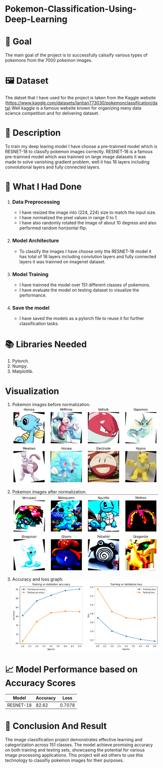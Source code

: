 # Pokemon-Classification-Using-Deep-Learning

# 🎯 Goal
The main goal of the project is to successfully calssify various types of pokemons from the 7000 pokemon images. 

# 🖼️ Dataset
The datset that I have used for the project is taken from the Kaggle website (https://www.kaggle.com/datasets/lantian773030/pokemonclassification/data).Well kaggle is a famous website known for organizing many data science competition and for delivering dataset.

# 🧾 Description
To train my deep learing model I have choose a pre-trainned model which is RESNET-18 to classify pokemon images correctly. RESNET-18 is a famous pre-trainned model which was trainned on large image datasets it was made to solve vanishing gradient problem, well it has 18 layers including convolutional layers and fully connected layers.

# 🧮 What I Had Done
1. ### Data Preprocessing ###
    * I have resized the image into (224, 224) size to match the input size.
    * I have normalized the pixel values in range 0 to 1.
    * I have also randomly rotated the image of about 10 degress and also performed random horizontal flip.

2. ### Model Architecture ###
    * To classify the images I have choose only the RESNET-18 model it has total of 18 layers including convlution layers and fully connected layers it  was trainned on imagenet dataset.

3. ### Model Training ###
    * I have trainned the model over 151 different classes of pokemons.
    * I have evaluate the model on testing dataset to visualize the performance.

4. ### Save the model ###
    * I have saved the models as a pytorch file to reuse it for further classification tasks.

# 📚 Libraries Needed
1. Pytorch.
2. Numpy.
3. Matplotlib.

# Visualization
1.  Pokemon images before normalization. 
   ![](https://github.com/DeXtAr47-oss/Pokemon-Classification-Using-Deep-Learning/blob/49e3d5b0367a7e8554284f3ee8cc4ef07df2270e/images/Screenshot%20from%202025-02-04%2003-24-18.png)

2. Pokemon images after normalization.
   ![](https://github.com/DeXtAr47-oss/Pokemon-Classification-Using-Deep-Learning/blob/d7ba76553d80f56654b7b4670332d11c9960fb2e/images/Screenshot%20from%202025-02-04%2003-24-53.png)

3. Accuracy and loss graph.
  ![](https://github.com/DeXtAr47-oss/Pokemon-Classification-Using-Deep-Learning/blob/d7ba76553d80f56654b7b4670332d11c9960fb2e/images/Screenshot%20from%202025-02-04%2003-25-07.png)
 
# 📈 Model Performance based on Accuracy Scores

| Model    | Accuracy | Loss   |
|----------|----------|--------|
| RESNET-18| 82.62    | 0.7078 |

# 📢 Conclusion And Result
The image classification project  demonstrates effective learning and categorization across 151 classes. The model achieve promising accuracy on both training and testing sets, showcasing the potential for various image processing applications. This project will aid others to use this technology to classifiy pokemon images for their purposes.
    

    
